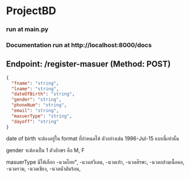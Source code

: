 # ProjectBD


### run at main.py

### Documentation run at http://localhost:8000/docs


## Endpoint: /register-masuer (Method: POST)


```JSON
{
  "fname": "string",
  "lname": "string",
  "dateOfBirth": "string",
  "gender": "string",
  "phoneNum": "string",
  "email": "string",
  "masuerType": "string",
  "dayoff": "string"
}
```
date of birth จะต้องอยู่ใน format ที่กำหนดให้ ตัวอย่างเช่น 1996-Jul-15 แบบนี้เท่านั้น 

gender จะต้องเป็น 1 ตัวอักษร คือ M, F

masuerType มีให้เลือก 
-นวดไทย",
-นวดสวีเดน,
-นวดเท้า,
-นวดศีรษะ,
-นวดกล้ามเนื้อคอ,
-นวดรวม,
-นวดเชียง,
-นวดน้ำมันร้อน,
